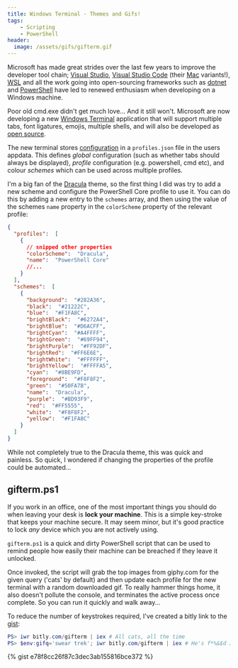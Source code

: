 ```yaml
---
title: Windows Terminal - Themes and Gifs!
tags:
    - Scripting
    - PowerShell
header:
  image: /assets/gifs/gifterm.gif
---
```


Microsoft has made great strides over the last few years to improve the developer
tool chain; [Visual Studio], [Visual Studio Code] (their [Mac] variants!), [WSL] and
all the work going into open-sourcing frameworks such as [dotnet] and
[PowerShell] have led to renewed enthusiasm when developing on a Windows machine.

Poor old cmd.exe didn't get much love... And it still won't.  Microsoft are now
developing a new [Windows Terminal] application that will support multiple tabs,
font ligatures, emojis, multiple shells, and will also be developed as [open source].

The new terminal stores [configuration] in a `profiles.json` file in the users appdata.
This defines _global_ configuration (such as whether tabs should always be displayed),
_profile_ configuration (e.g. powershell, cmd etc), and colour _schemes_
which can be used across multiple profiles.

I'm a big fan of the [Dracula] theme, so the first thing I did was try to add a new
scheme and configure the PowerShell Core profile to use it.  You can do this by
adding a new entry to the `schemes` array, and then using the value of the schemes
`name` property in the `colorScheme` property of the relevant profile:

```json
{
  "profiles":  [
    {
      // snipped other properties
      "colorScheme":  "Dracula",
      "name":  "PowerShell Core"
      //...
    }
  ],
  "schemes":  [
    {
      "background":  "#282A36",
      "black":  "#21222C",
      "blue":  "#F1FA8C",
      "brightBlack":  "#6272A4",
      "brightBlue":  "#D6ACFF",
      "brightCyan":  "#A4FFFF",
      "brightGreen":  "#69FF94",
      "brightPurple":  "#FF92DF",
      "brightRed":  "#FF6E6E",
      "brightWhite":  "#FFFFFF",
      "brightYellow":  "#FFFFA5",
      "cyan":  "#8BE9FD",
      "foreground":  "#F8F8F2",
      "green":  "#50FA7B",
      "name":  "Dracula",
      "purple":  "#BD93F9",
      "red":  "#FF5555",
      "white":  "#F8F8F2",
      "yellow":  "#F1FA8C"
    }
  ]
}
```
While not completely true to the Dracula theme, this was quick and painless.
So quick, I wondered if changing the properties of the profile could be
automated...

## gifterm.ps1

If you work in an office, one of the most important things you should do when
leaving your desk is **lock your machine**.  This is a simple key-stroke that keeps
your machine secure.  It may seem minor, but it's good practice to lock _any_
device which you are not actively using.

`gifterm.ps1` is a quick and dirty PowerShell script that can be used to remind people
how easily their machine can be breached if they leave it unlocked.

Once invoked, the script will grab the top images from giphy.com for the given
query ('cats' by default) and then update each profile for the new terminal
with a random downloaded gif.  To really hammer things home, it also doesn't
pollute the console, and terminates the active process once complete.  So you
can run it quickly and walk away...

To reduce the number of keystrokes required, I've created a bitly link to the [gist]:

```powershell
PS> iwr bitly.com/gifterm | iex # All cats, all the time
PS> $env:gifq='swear trek'; iwr bitly.com/gifterm | iex # He's f*%&$d Jim!
```
{% gist e78f8cc26f87c3dec3ab155816bce372 %}

[Visual Studio]: https://visualstudio.microsoft.com/
[Visual Studio Code]: https://code.visualstudio.com/
[Mac]: https://visualstudio.microsoft.com/vs/mac/
[WSL]: https://docs.microsoft.com/en-us/windows/wsl/install-win10
[dotnet]: https://dotnet.microsoft.com/
[PowerShell]: https://github.com/powershell/powershell
[Windows Terminal]: https://www.microsoft.com/en-us/p/windows-terminal-preview/9n0dx20hk701
[open source]: https://github.com/microsoft/terminal
[configuration]: https://github.com/microsoft/terminal/blob/master/doc/cascadia/SettingsSchema.md
[Dracula]: https://draculatheme.com/
[gist]: https://gist.github.com/Kieranties/e78f8cc26f87c3dec3ab155816bce372
